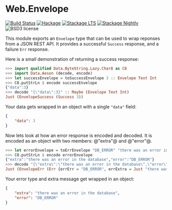 
Web.Envelope
============

[![Build Status](https://secure.travis-ci.org/cdepillabout/envelope.svg)](http://travis-ci.org/cdepillabout/envelope)
[![Hackage](https://img.shields.io/hackage/v/envelope.svg)](https://hackage.haskell.org/package/envelope)
[![Stackage LTS](http://stackage.org/package/envelope/badge/lts)](http://stackage.org/lts/package/envelope)
[![Stackage Nightly](http://stackage.org/package/envelope/badge/nightly)](http://stackage.org/nightly/package/envelope)
![BSD3 license](https://img.shields.io/badge/license-BSD3-blue.svg)

This module exports an `Envelope` type that can be used to wrap reponses from a JSON REST API.  It provides a successful `Success` response, and a failure `Err` response.

Here is a small demonstration of returning a success response:

```haskell
>>> import qualified Data.ByteString.Lazy.Char8 as C8
>>> import Data.Aeson (decode, encode)
>>> let successEnvelope = toSuccessEnvelope 3 :: Envelope Text Int
>>> C8.putStrLn $ encode successEnvelope
{"data":3}
>>> decode "{\"data\":3}" :: Maybe (Envelope Text Int)
Just (EnvelopeSuccess (Success 3))
```

Your data gets wrapped in an object with a single `"data"` field:

```json
{
    "data": 3
}
```

Now lets look at how an error response is encoded and decoded.  It is encoded
as an object with two members: @\"extra\"@ and @\"error\"@.

```haskell
>>> let errorEnvelope = toErrEnvelope "DB_ERROR" "there was an error in the database" :: Envelope String Int
>>> C8.putStrLn $ encode errorEnvelope
{"extra":"there was an error in the database","error":"DB_ERROR"}
>>> decode "{\"extra\":\"there was an error in the database\",\"error\":\"DB_ERROR\"}" :: Maybe (Envelope String Int)
Just (EnvelopeErr (Err {errErr = "DB_ERROR", errExtra = Just "there was an error in the database"}))
```

Your error type and extra message get wrapped in an object:

```json
{
    "extra": "there was an error in the database",
    "error": "DB_ERROR"
}
```
